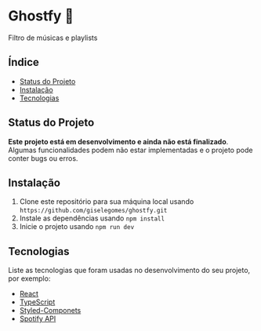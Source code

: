 # Ghostfy :ghost:

Filtro de músicas e playlists

## Índice

- [Status do Projeto](#status-do-projeto)
- [Instalação](#instalação)
- [Tecnologias](#tecnologias)

## Status do Projeto

<b>Este projeto está em desenvolvimento e ainda não está finalizado</b>. Algumas funcionalidades podem não estar implementadas e o projeto pode conter bugs ou erros.

## Instalação

1. Clone este repositório para sua máquina local usando `https://github.com/giselegomes/ghostfy.git`
2. Instale as dependências usando `npm install`
3. Inicie o projeto usando `npm run dev`

## Tecnologias

Liste as tecnologias que foram usadas no desenvolvimento do seu projeto, por exemplo:

- [React](https://reactjs.org/)
- [TypeScript](https://www.typescriptlang.org/)
- [Styled-Componets](https://styled-components.com/)
- [Spotify API](https://developer.spotify.com/documentation/web-api)
